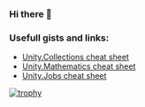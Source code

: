### Hi there 👋

### Usefull gists and links:
 - [Unity.Collections cheat sheet](https://gist.github.com/LizzyFox-code/4422a547657d6a196eda0b731a501dc4)
 - [Unity.Mathematics cheat sheet](https://gist.github.com/LizzyFox-code/effcacf2e2d72f4115f2acd41cd9d988)
 - [Unity.Jobs cheat sheet](https://gist.github.com/LizzyFox-code/e91c5f58a1914082ff09ef73ee5a60ac)

[![trophy](https://github-profile-trophy.vercel.app/?username=LizzyFox-code&theme=dracula)](https://github.com/ryo-ma/github-profile-trophy)

<!--
**LizzyFox-code/LizzyFox-code** is a ✨ _special_ ✨ repository because its `README.md` (this file) appears on your GitHub profile.

Here are some ideas to get you started:

- 🔭 I’m currently working on ...
- 🌱 I’m currently learning ...
- 👯 I’m looking to collaborate on ...
- 🤔 I’m looking for help with ...
- 💬 Ask me about ...
- 📫 How to reach me: ...
- 😄 Pronouns: ...
- ⚡ Fun fact: ...
-->
